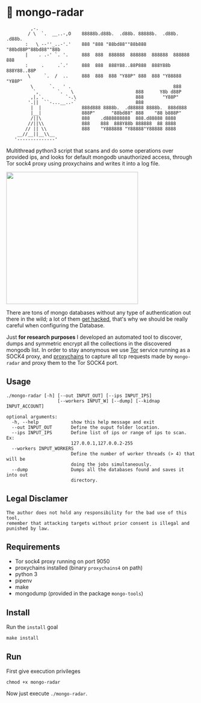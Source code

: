 # :satellite: mongo-radar
```
         ,-.                                                                       
        / \  `.  __..-,O    88888b.d88b.  .d88b. 88888b.  .d88b.  .d88b.          
       :   \ --''_..-'.'    888 "888 "88bd88""88b888 "88bd88P"88bd88""88b         
       |    . .-' `. '.     888  888  888888  888888  888888  888888  888          
       :     .     .`.'     888  888  888Y88..88P888  888Y88b 888Y88..88P          
        \     `.  /  ..     888  888  888 "Y88P" 888  888 "Y88888 "Y88P"          
         \      `.   ' .                                      888                 
          `,       `.   \                       888      Y8b d88P                 
         ,|,`.        `-.\                      888       "Y88P"                  
        '.||  ``-...__..-`                      888                                
         |  |               888d888 8888b.  .d88888 8888b.  888d888                
         |__|               888P"      "88bd88" 888    "88 b888P"                  
         /||\               888    .d888888888  888.d88888 8888                   
        //||\\              888    888  888Y88b 888888  88 8888                  
       // || \\             888    "Y888888 "Y88888"Y88888 8888                  
    __//__||__\\__                                                               
   '--------------'                                                                
```
Multithread python3 script that scans and do some operations over provided ips, and looks for default mongodb 
unauthorized access, through Tor sock4 proxy using proxychains and writes it into a log file.



[<img src="https://1.bp.blogspot.com/-rfPgrl8ikNE/VNx00l4Un9I/AAAAAAAAhzg/CR9GhLSl0_w/s728-e100/mongodb-database-hacking.jpg" width="350">](https://thehackernews.com/2015/02/mongodb-database-hacking.html)

There are tons of mongo databases without any type of authentication out there in the wild;
a lot of them [get hacked](https://docs.google.com/spreadsheets/d/1QonE9oeMOQHVh8heFIyeqrjfKEViL0poLnY8mAakKhM/edit#gid=1781677175),
that's why we should be really careful when configuring the Database.

Just **for research purposes** I developed an automated tool to discover, dumps and symmetric encrypt all the collections
in the discovered mongodb list. 
In order to stay anonymous we use [Tor](https://www.torproject.org/) service running as a SOCK4 proxy,
and [proxychains](http://proxychains.sourceforge.net/) to capture all tcp requests made by `mongo-radar`
and proxy them to the Tor SOCK4 port. 

## Usage

```
./mongo-radar [-h] [--out INPUT_OUT] [--ips INPUT_IPS]
                   [--workers INPUT_W] [--dump] [--kidnap INPUT_ACCOUNT]
                   
optional arguments:
  -h, --help            show this help message and exit
  --out INPUT_OUT       Define the ouput folder location.
  --ips INPUT_IPS       Define list of ips or range of ips to scan. Ex:
                        127.0.0.1,127.0.0.2-255
  --workers INPUT_WORKERS
                        Define the number of worker threads (> 4) that will be
                        doing the jobs simultaneously.
  --dump                Dumps all the databases found and saves it into out
                        directory.

```

## Legal Disclamer
```
The author does not hold any responsibility for the bad use of this tool,
remember that attacking targets without prior consent is illegal and punished by law.
```


## Requirements

- Tor sock4 proxy running on port 9050
- proxychains installed (binary `proxychains4` on path)
- python 3
- pipenv
- make
- mongodump (provided in the package `mongo-tools`)


## Install
Run the `install` goal
```
make install
```

## Run
First give execution privileges
```
chmod +x mongo-radar
```

Now just execute `./mongo-radar`.


